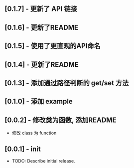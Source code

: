 ## [0.1.7] - 更新了 API 链接

## [0.1.6] - 更新了README

## [0.1.5] - 使用了更直观的API命名

## [0.1.4] - 更新了README

## [0.1.3] - 添加通过路径判断的 get/set 方法

## [0.1.0] - 添加 example

## [0.0.2] - 修改类为函数, 添加README

* 修改 class 为 function


## [0.0.1] - init

* TODO: Describe initial release.
